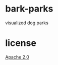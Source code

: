bark-parks
==========

visualized dog parks


license
=======
[Apache 2.0][apache]

[apache]: http://www.apache.org/licenses/LICENSE-2.0

